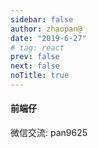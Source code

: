 ```yaml
---
sidebar: false
author: zhaopan@
date: "2019-6-27"
# tag: react
prev: false
next: false
noTitle: true
---
```


#### 前端仔
微信交流: pan9625